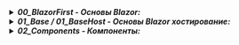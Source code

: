 <details> <summary><b><i>00_BlazorFirst - Основы Blazor:</i></b></summary>
   <ul>
     <li> Глава 1. Базовые концепции Blazor </li>
   </ul>  
</details>

<details> <summary><b><i>01_Base / 01_BaseHost - Основы Blazor хостирование:</i></b></summary>
   <ul>
     <li> Глава 1. Хостирование приложений Blazor </li>
   </ul>  
</details>

<details> <summary><b><i>02_Components - Компоненты:</i></b></summary>
   <ul>
     <li> Глава 2-3. Компоненты - маршрутизация </li>
   </ul>  
</details>
